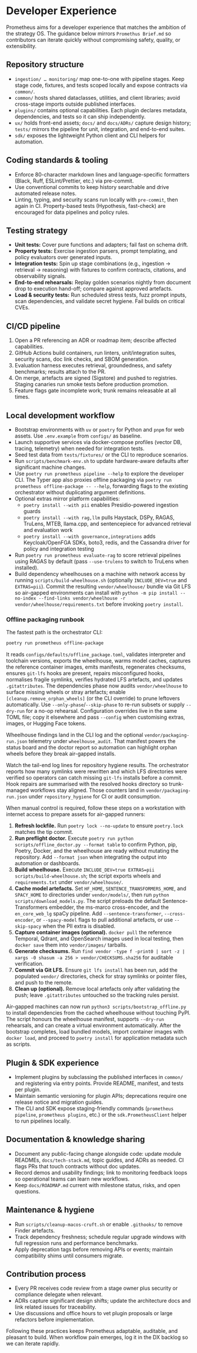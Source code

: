 # Developer Experience

Prometheus aims for a developer experience that matches the ambition of the
strategy OS. The guidance below mirrors `Promethus Brief.md` so contributors can
iterate quickly without compromising safety, quality, or extensibility.

## Repository structure

- `ingestion/ … monitoring/` map one-to-one with pipeline stages. Keep stage
  code, fixtures, and tests scoped locally and expose contracts via `common/`.
- `common/` hosts shared dataclasses, utilities, and client libraries; avoid
  cross-stage imports outside published interfaces.
- `plugins/` contains optional capabilities. Each plugin declares metadata,
  dependencies, and tests so it can ship independently.
- `ux/` holds front-end assets; `docs/` and `docs/ADRs/` capture design history;
  `tests/` mirrors the pipeline for unit, integration, and end-to-end suites.
- `sdk/` exposes the lightweight Python client and CLI helpers for automation.

## Coding standards & tooling

- Enforce 80-character markdown lines and language-specific formatters (Black,
  Ruff, ESLint/Prettier, etc.) via pre-commit.
- Use conventional commits to keep history searchable and drive automated
  release notes.
- Linting, typing, and security scans run locally with `pre-commit`, then again
  in CI. Property-based tests (Hypothesis, fast-check) are encouraged for data
  pipelines and policy rules.

## Testing strategy

- **Unit tests:** Cover pure functions and adapters; fail fast on schema drift.
- **Property tests:** Exercise ingestion parsers, prompt templating, and policy
  evaluators over generated inputs.
- **Integration tests:** Spin up stage combinations (e.g., ingestion → retrieval
  → reasoning) with fixtures to confirm contracts, citations, and observability
  signals.
- **End-to-end rehearsals:** Replay golden scenarios nightly from document drop
  to execution hand-off; compare against approved artefacts.
- **Load & security tests:** Run scheduled stress tests, fuzz prompt inputs,
  scan dependencies, and validate secret hygiene. Fail builds on critical CVEs.

## CI/CD pipeline

1. Open a PR referencing an ADR or roadmap item; describe affected capabilities.
2. GitHub Actions build containers, run linters, unit/integration suites,
   security scans, doc link checks, and SBOM generation.
3. Evaluation harness executes retrieval, groundedness, and safety benchmarks;
   results attach to the PR.
4. On merge, artefacts are signed (Sigstore) and pushed to registries. Staging
   canaries run smoke tests before production promotion.
5. Feature flags gate incomplete work; trunk remains releasable at all times.

## Local development workflow

- Bootstrap environments with `uv` or `poetry` for Python and `pnpm` for web
  assets. Use `.env.example` from `configs/` as baseline.
- Launch supportive services via docker-compose profiles (vector DB, tracing,
  telemetry) when needed for integration tests.
- Seed test data from `tests/fixtures/` or the CLI to reproduce scenarios.
- Run `scripts/benchmark-env.sh` to update hardware-aware defaults after
  significant machine changes.
- Use `poetry run prometheus pipeline --help` to explore the developer CLI.
  The Typer app also proxies offline packaging via
  `poetry run prometheus offline-package -- --help`, forwarding flags to the
  existing orchestrator without duplicating argument definitions.
- Optional extras mirror platform capabilities:
  - `poetry install --with pii` enables Presidio-powered ingestion guards
  - `poetry install --with rag,llm` pulls Haystack, DSPy, RAGAS, TruLens, MTEB,
    llama.cpp, and sentencepiece for advanced retrieval and evaluation work
  - `poetry install --with governance,integrations` adds Keycloak/OpenFGA SDKs,
    boto3, redis, and the Cassandra driver for policy and integration testing
- Run `poetry run prometheus evaluate-rag` to score retrieval pipelines using
  RAGAS by default (pass `--use-trulens` to switch to TruLens when installed).
- Build dependency wheelhouses on a machine with network access by running
  `scripts/build-wheelhouse.sh` (optionally `INCLUDE_DEV=true` and
  `EXTRAS=pii`). Commit the resulting `vendor/wheelhouse/` bundle via Git LFS
  so air-gapped environments can install with
  `python -m pip install --no-index --find-links vendor/wheelhouse -r
vendor/wheelhouse/requirements.txt` before invoking `poetry install`.

### Offline packaging runbook

The fastest path is the orchestrator CLI:

```bash
poetry run prometheus offline-package
```

It reads `configs/defaults/offline_package.toml`, validates interpreter and
toolchain versions, exports the wheelhouse, warms model caches, captures the
reference container images, emits manifests, regenerates checksums, ensures
`git-lfs` hooks are present, repairs misconfigured hooks, normalises fragile
symlinks, verifies hydrated LFS artefacts, and updates `.gitattributes`. The
dependencies phase now audits `vendor/wheelhouse` to surface missing wheels or
stray artefacts; enable `[cleanup.remove_orphan_wheels]` (or the CLI override)
to prune leftovers automatically. Use `--only-phase`/`--skip-phase` to re-run
subsets or supply `--dry-run` for a no-op rehearsal. Configuration overrides
live in the same TOML file; copy it elsewhere and pass `--config` when
customising extras, images, or Hugging Face tokens.

Wheelhouse findings land in the CLI log and the optional
`vendor/packaging-run.json` telemetry under `wheelhouse_audit`. That manifest
powers the status board and the doctor report so automation can highlight
orphan wheels before they break air-gapped installs.

Watch the tail-end log lines for repository hygiene results. The orchestrator
reports how many symlinks were rewritten and which LFS directories were
verified so operators can catch missing `git-lfs` installs before a commit.
Hook repairs are summarised with the resolved hooks directory so trunk-managed
workflows stay aligned. Those counters land in `vendor/packaging-run.json`
under `repository_hygiene` for CI or audit consumption.

When manual control is required, follow these steps on a workstation with
internet access to prepare assets for air-gapped runners:

1. **Refresh lockfile.** Run `poetry lock --no-update` to ensure
   `poetry.lock` matches the tip commit.
2. **Run preflight doctor.** Execute
   `poetry run python scripts/offline_doctor.py --format table` to confirm
   Python, pip, Poetry, Docker, and the wheelhouse are ready without mutating
   the repository. Add `--format json` when integrating the output into
   automation or dashboards.
3. **Build wheelhouse.** Execute `INCLUDE_DEV=true EXTRAS=pii
scripts/build-wheelhouse.sh`; the script exports wheels and
   `requirements.txt` under `vendor/wheelhouse/`.
4. **Cache model artefacts.** Set `HF_HOME`, `SENTENCE_TRANSFORMERS_HOME`, and
   `SPACY_HOME` to directories under `vendor/models/`, then run
   `python scripts/download_models.py`. The script preloads the default
   Sentence-Transformers embedder, the ms-marco cross-encoder,
   and the `en_core_web_lg` spaCy pipeline. Add `--sentence-transformer`,
   `--cross-encoder`, or `--spacy-model` flags to pull additional artefacts,
   or use `--skip-spacy` when the PII extra is disabled.
5. **Capture container images (optional).** `docker pull` the reference
   Temporal, Qdrant, and OpenSearch images used in local testing, then `docker
save` them into `vendor/images/` tarballs.
6. **Generate checksums.** Run `find vendor -type f -print0 | sort -z | xargs
-0 shasum -a 256 > vendor/CHECKSUMS.sha256` for auditable verification.
7. **Commit via Git LFS.** Ensure `git lfs install` has been run, add the
   populated `vendor/` directories, check for stray symlinks or pointer files,
   and push to the remote.
8. **Clean up (optional).** Remove local artefacts only after validating the
   push; leave `.gitattributes` untouched so the tracking rules persist.

Air-gapped machines can now run `python3 scripts/bootstrap_offline.py` to
install dependencies from the cached wheelhouse without touching PyPI. The
script honours the wheelhouse manifest, supports `--dry-run` rehearsals, and
can create a virtual environment automatically. After the bootstrap completes,
load bundled models, import container images with `docker load`, and proceed to
`poetry install` for application metadata such as scripts.

## Plugin & SDK experience

- Implement plugins by subclassing the published interfaces in `common/` and
  registering via entry points. Provide README, manifest, and tests per plugin.
- Maintain semantic versioning for plugin APIs; deprecations require one release
  notice and migration guides.
- The CLI and SDK expose staging-friendly commands (`prometheus pipeline`,
  `prometheus plugins`, etc.) or the `sdk.PrometheusClient` helper to run
  pipelines locally.

## Documentation & knowledge sharing

- Document any public-facing change alongside code: update module READMEs,
  `docs/tech-stack.md`, topic guides, and ADRs as needed. CI flags PRs that
  touch contracts without doc updates.
- Record demos and usability findings; link to monitoring feedback loops so
  operational teams can learn new workflows.
- Keep `docs/ROADMAP.md` current with milestone status, risks, and open
  questions.

## Maintenance & hygiene

- Run `scripts/cleanup-macos-cruft.sh` or enable `.githooks/` to remove Finder
  artefacts.
- Track dependency freshness; schedule regular upgrade windows with full
  regression runs and performance benchmarks.
- Apply deprecation tags before removing APIs or events; maintain compatibility
  shims until consumers migrate.

## Contribution process

- Every PR receives code review from a stage owner plus security or compliance
  delegate when relevant.
- ADRs capture significant design shifts; update the architecture docs and link
  related issues for traceability.
- Use discussions and office hours to vet plugin proposals or large refactors
  before implementation.

Following these practices keeps Prometheus adaptable, auditable, and pleasant to
build. When workflow pain emerges, log it in the DX backlog so we can iterate
rapidly.
